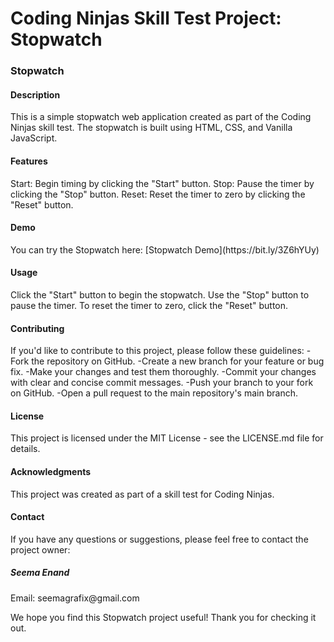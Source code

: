 <h1>Coding Ninjas Skill Test Project: Stopwatch</h1>
<h3>Stopwatch</h3>

<h4>Description</h4>
This is a simple stopwatch web application created as part of the Coding Ninjas skill test. The stopwatch is built using HTML, CSS, and Vanilla JavaScript.


<h4>Features</h4>
Start: Begin timing by clicking the "Start" button.
Stop: Pause the timer by clicking the "Stop" button.
Reset: Reset the timer to zero by clicking the "Reset" button.

<h4>Demo</h4>
You can try the Stopwatch here: [Stopwatch Demo](https://bit.ly/3Z6hYUy)

<h4>Usage</h4>
Click the "Start" button to begin the stopwatch.
Use the "Stop" button to pause the timer.
To reset the timer to zero, click the "Reset" button.

<h4>Contributing</h4>
If you'd like to contribute to this project, please follow these guidelines:
-Fork the repository on GitHub.
-Create a new branch for your feature or bug fix.
-Make your changes and test them thoroughly.
-Commit your changes with clear and concise commit messages.
-Push your branch to your fork on GitHub.
-Open a pull request to the main repository's main branch.

<h4>License</h4>
This project is licensed under the MIT License - see the LICENSE.md file for details.

<h4>Acknowledgments</h4>
This project was created as part of a skill test for Coding Ninjas.

<h4>Contact</h4>
If you have any questions or suggestions, please feel free to contact the project owner:

<h5>Seema Enand</h5>
Email: seemagrafix@gmail.com

We hope you find this Stopwatch project useful! Thank you for checking it out.

